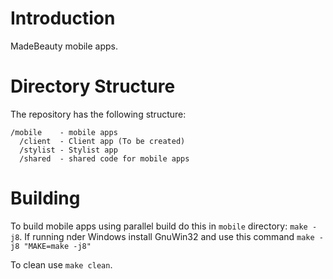 # Introduction
MadeBeauty mobile apps.

# Directory Structure

The repository has the following structure:
```
/mobile    - mobile apps
  /client  - Client app (To be created)
  /stylist - Stylist app
  /shared  - shared code for mobile apps
```

# Building

To build mobile apps using parallel build do this in `mobile` directory: `make -j8`.
If running nder Windows install GnuWin32 and use this command `make -j8 "MAKE=make -j8"`

To clean use `make clean`.